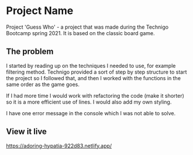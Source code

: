 # Project Name
Project 'Guess Who' - a project that was made during the Technigo Bootcamp spring 2021. It is based on the classic board game.

## The problem
I started by reading up on the techniques I needed to use, for example filtering method. Technigo provided a sort of step by step structure to start the project so I followed that, and then I worked with the functions in the same order as the game goes. 

If I had more time I would work with refactoring the code (make it shorter) so it is a more efficient use of lines. I would also add my own styling. 

I have one error message in the console which I was not able to solve. 

## View it live
https://adoring-hypatia-922d83.netlify.app/ 
